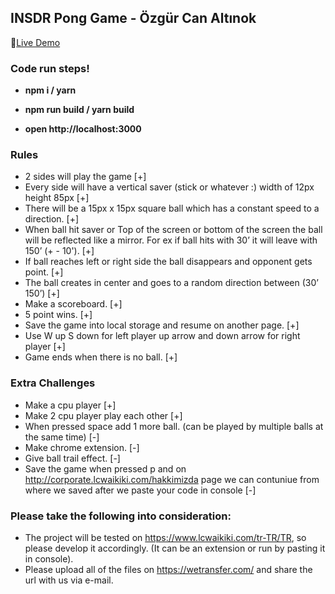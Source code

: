 ## INSDR Pong Game - Özgür Can Altınok

:rocket:[Live Demo](https://zgrcnltnk.github.io/InsiderJSProject-PongGame/index.html/ "Live Demo")

### Code run steps! ###

-  **npm i / yarn**

- **npm run build / yarn build**

- **open http://localhost:3000**

### Rules ###
* 2 sides will play the game [+]
* Every side will have a vertical saver (stick or whatever :) width of 12px height 85px [+]
* There will be a 15px x 15px square ball which has a constant speed to a direction. [+]
* When ball hit saver or Top of the screen or  bottom of the screen the ball will be reflected like a mirror. For ex if ball hits with 30’ it will leave with 150’ (+ - 10'). [+]
* If ball reaches left or right side the ball disappears and opponent gets point. [+]
* The ball creates in center and goes to a random direction between (30’ 150’) [+]
* Make a scoreboard. [+]
* 5 point wins. [+]
* Save the game into local storage and resume on another page. [+]
* Use W up S down for left player up arrow and down arrow for right player [+]
* Game ends when there is no ball. [+]

### Extra Challenges ###
* Make a cpu player [+]
* Make 2 cpu player play each other [+]
* When pressed space add 1 more ball. (can  be played by multiple balls at the same time) [-]
* Make chrome extension. [-]
* Give ball trail effect. [-]
* Save the game when pressed p and on http://corporate.lcwaikiki.com/hakkimizda page we can contuniue from where we saved after we paste your code in console [-]

### Please take the following into consideration: ###
* The project will be tested on https://www.lcwaikiki.com/tr-TR/TR, so please develop it accordingly. (It can be an extension or run by pasting it in console).
* Please upload all of the files on https://wetransfer.com/ and share the url with us via e-mail.
